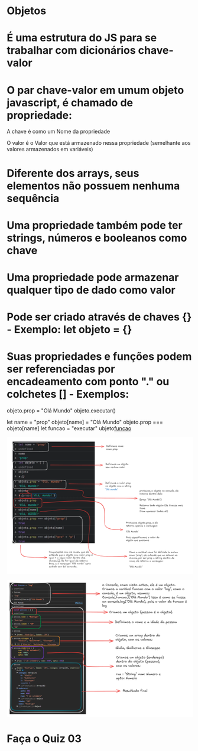 # Objetos

# É uma estrutura do JS para se trabalhar com dicionários chave-valor

# O par chave-valor em umum objeto javascript, é chamado de propriedade:

A chave é como um Nome da propriedade

O valor é o Valor que está armazenado nessa propriedade (semelhante aos valores armazenados em variáveis)

# Diferente dos arrays, seus elementos não possuem nenhuma sequência 

# Uma propriedade também pode ter strings, números e booleanos como chave

# Uma propriedade pode armazenar qualquer tipo de dado como valor

# Pode ser criado através de chaves {} - Exemplo: let objeto = {}

# Suas propriedades e funções podem ser referenciadas por encadeamento com ponto "." ou colchetes [] - Exemplos:

objeto.prop = "Olá Mundo"
objeto.executar()

let name = "prop"
objeto[name] = "Olá Mundo"
objeto.prop === objeto[name]
let funcao = "executar"
ubjeto[funcao]()

![Foto explicativa 01](image.png)

![Foto explicativa 02](image-1.png)

# Faça o Quiz 03